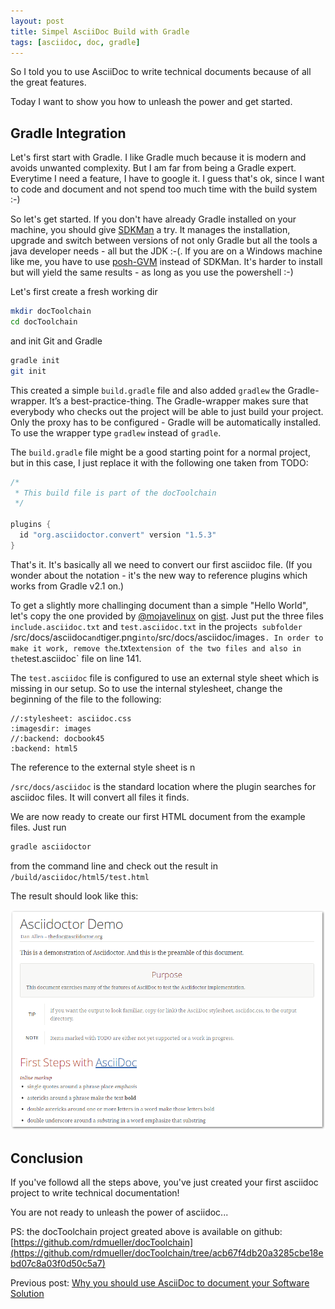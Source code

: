 ```yaml
---
layout: post
title: Simpel AsciiDoc Build with Gradle
tags: [asciidoc, doc, gradle]
---
```


So I told you to use AsciiDoc to write technical documents because of all the great features.

Today I want to show you how to unleash the power and get started.

## Gradle Integration

Let's first start with Gradle. I like Gradle much because it is modern and avoids unwanted complexity. But I am far from being a Gradle expert. Everytime I need a feature, I have to google it. I guess that's ok, since I want to code and document and not spend too much time with the build system :-)

So let's get started. If you don't have already Gradle installed on your machine, you should give [SDKMan](http://sdkman.io) a try. It manages the installation, upgrade and switch between versions of not only Gradle but all the tools a java developer needs - all but the JDK :-(. If you are on a Windows machine like me, you have to use [posh-GVM](https://github.com/flofreud/posh-gvm) instead of SDKMan. It's harder to install but will yield the same results - as long as you use the powershell :-)

Let's first create a fresh working dir 

``` bash
mkdir docToolchain
cd docToolchain
``` 

and init Git and Gradle

``` bash
gradle init
git init
``` 

This created a simple `build.gradle` file and also added `gradlew` the Gradle-wrapper. It’s a best-practice-thing. The Gradle-wrapper makes sure that everybody who checks out the project will be able to just build your project. Only the proxy has to be configured - Gradle will be automatically installed. To use the wrapper type `gradlew` instead of `gradle`.

The `build.gradle` file might be a good starting point for a normal project, but in this case, I just replace it with the following one taken from TODO:

``` java
/*
 * This build file is part of the docToolchain
 */

plugins {
  id "org.asciidoctor.convert" version "1.5.3"
}
``` 

That's it. It's basically all we need to convert our first asciidoc file. (If you wonder about the notation - it's the new way to reference plugins which works from Gradle v2.1 on.)

To get a slightly more challinging document than a simple "Hello World", let's copy the one provided by [@mojavelinux](https://www.twitter.com/mojavelinux) on  [gist](https://gist.github.com/mojavelinux/4402636). Just put the three files `include.asciidoc.txt` and `test.asciidoc.txt`  in the project`s subfolder `/src/docs/asciidoc` and `tiger.png` into `/src/docs/asciidoc/images` . In order to make it work, remove the `.txt` extension of the two files and also in the `test.asciidoc` file on line 141.

The `test.asciidoc` file is configured to use an external style sheet which is missing in our setup. So to use the internal stylesheet, change the beginning of the file to the following:

``` 
//:stylesheet: asciidoc.css
:imagesdir: images
//:backend: docbook45
:backend: html5
``` 

The reference to the external style sheet is n

`/src/docs/asciidoc` is the standard location where the plugin searches for asciidoc files. It will convert all files it finds.

We are now ready to create our first HTML document from the example files. Just run

``` bash
gradle asciidoctor
``` 

from the command line and check out the result in `/build/asciidoc/html5/test.html` 

The result should look like this:

<div>
<img src="../images/renderedHtml.png" style="max-width: 100%" />
</div>

## Conclusion

If you've followd all the steps above, you've just created your first asciidoc project to write technical documentation! 

You are not ready to unleash the power of asciidoc...

PS: the docToolchain project greated above is available on github: [https://github.com/rdmueller/docToolchain](https://github.com/rdmueller/docToolchain/tree/acb67f4db20a3285cbe18ebd07c8a03f0d50c5a7)

Previous post: [Why you should use AsciiDoc to document your Software Solution](https://rdmueller.github.io/why_asciidoc/)
<!--Next post: [Simpel AsciiDoc Build with Maven](https://rdmueller.github.io/maven_asciidoc_build/)-->


